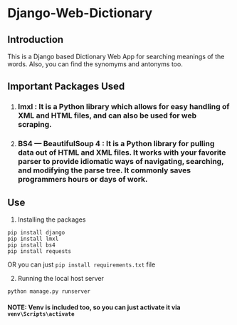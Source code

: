 # Django-Web-Dictionary

## Introduction
This is a Django based Dictionary Web App for searching meanings of the words. Also, you can find the synomyms and antonyms too.

## Important Packages Used
1. ### lmxl : It is a Python library which allows for easy handling of XML and HTML files, and can also be used for web scraping.
2. ### BS4 — BeautifulSoup 4 : It is a Python library for pulling data out of HTML and XML files. It works with your favorite parser to provide idiomatic ways of navigating, searching, and modifying the parse tree. It commonly saves programmers hours or days of work.

## Use
1. Installing the packages 
```
pip install django
pip install lmxl
pip install bs4
pip install requests
```
OR you can just ```pip install requirements.txt``` file

2. Running the local host server
```
python manage.py runserver
```

#### NOTE: Venv is included too, so you can just activate it via ```venv\Scripts\activate```



 

